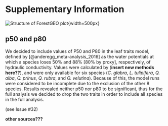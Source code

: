
# Supplementary Information


![Structure of ForestGEO plot](tables_figures/ForestGEO_plot.jpg){width=500px}

## p50 and p80

We decided to include values of P50 and P80 in the leaf traits model, defined by [@anderegg_meta-analysis_2016] as the water potentials at which a species loses 50% and 88% [80% by proxy], respectively, of hydraulic conductivity. Values were calculated by (**insert new methods here??**), and were only available for six species (*C. glabra*, *L. tulipifera*, *Q. alba*, *Q. prinus*, *Q. rubra*, and *Q. velutina*). Because of this, the model runs were considered to be incomplete due to the exclusion of the other 8 species. Results revealed neither p50 nor p80 to be significant, thus for the full analysis we decided to drop the two traits in order to include all species in the full analysis.

(see Issue #32)

**other sources???**

